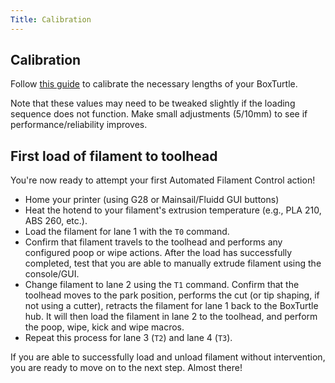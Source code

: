 ```yaml
---
Title: Calibration
---
```

## Calibration

Follow [this guide](../../installation/calibration.md) to calibrate the necessary lengths of your BoxTurtle.

Note that these values may need to be tweaked slightly if the loading sequence does not function. Make small
adjustments (5/10mm) to see if performance/reliability improves.

## First load of filament to toolhead

You're now ready to attempt your first Automated Filament Control action!

- Home your printer (using G28 or Mainsail/Fluidd GUI buttons)
- Heat the hotend to your filament's extrusion temperature (e.g., PLA 210, ABS 260, etc.).
- Load the filament for lane 1 with the `T0` command.
- Confirm that filament travels to the toolhead and performs any configured poop or wipe actions. After the load has
  successfully completed, test that you are able to manually extrude filament using the console/GUI.
- Change filament to lane 2 using the `T1` command. Confirm that the toolhead moves to the park position, performs the
  cut (or tip shaping, if not using a cutter), retracts the filament for lane 1 back to the BoxTurtle hub. It will then
  load the filament in lane 2 to the toolhead, and perform the poop, wipe, kick and wipe macros.
- Repeat this process for lane 3 (`T2`) and lane 4 (`T3`).

If you are able to successfully load and unload filament without intervention, you are ready to move on to the next
step. Almost there!